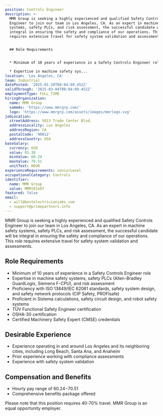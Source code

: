 ```yaml
---
position: Controls Engineer
description: >-
  MMR Group is seeking a highly experienced and qualified Safety Controls
  Engineer to join our team in Los Angeles, CA. As an expert in machine safety
  systems, safety PLCs, and risk assessment, the successful candidate will be
  integral in ensuring the safety and compliance of our operations. This role
  requires extensive travel for safety system validation and assessments.


  ## Role Requirements


  * Minimum of 10 years of experience in a Safety Controls Engineer role

  * Expertise in machine safety sys...
location: 'Los Angeles, CA'
team: Industrial
datePosted: '2025-01-20T08:04:09.452Z'
validThrough: '2025-03-04T08:04:09.452Z'
employmentType: FULL_TIME
hiringOrganization:
  name: MMR Group
  sameAs: 'https://www.mmrgrp.com/'
  logo: 'https://www.mmrgrp.com/assets/images/mmrlogo.svg'
jobLocation:
  streetAddress: 5813 Trade Center Blvd.
  addressLocality: Los Angeles
  addressRegion: CA
  postalCode: '90012'
  addressCountry: USA
baseSalary:
  currency: USD
  value: 65.38
  minValue: 60.24
  maxValue: 70.51
  unitText: HOUR
experienceRequirements: seniorLevel
occupationalCategory: Controls
identifier:
  name: MMR Group
  value: MMRt81e9f
featured: false
email:
  - will@bestelectricianjobs.com
  - support@primepartners.info
---
```




MMR Group is seeking a highly experienced and qualified Safety Controls Engineer to join our team in Los Angeles, CA. As an expert in machine safety systems, safety PLCs, and risk assessment, the successful candidate will be integral in ensuring the safety and compliance of our operations. This role requires extensive travel for safety system validation and assessments.

## Role Requirements

* Minimum of 10 years of experience in a Safety Controls Engineer role
* Expertise in machine safety systems, safety PLCs (Allen-Bradley GuardLogix, Siemens F-CPU), and risk assessment
* Proficiency with ISO 13849/IEC 62061 standards, safety system design, and safety network protocols (CIP Safety, PROFIsafe)
* Proficient in Sistema calculations, safety circuit design, and robot safety systems
* TÜV Functional Safety Engineer certification
* OSHA-30 certification
* Certified Machinery Safety Expert (CMSE) credentials

## Desirable Experience

* Experience operating in and around Los Angeles and its neighboring cities, including Long Beach, Santa Ana, and Anaheim
* Prior experience working with compliance assessments
* Experience with safety system validation

## Compensation and Benefits

* Hourly pay range of $60.24-$70.51
* Comprehensive benefits package offered 

Please note that this position requires 40-70% travel. MMR Group is an equal opportunity employer.

